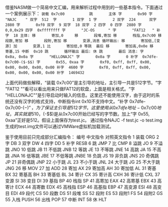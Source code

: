 借鉴NASM做一个简易中文汇编，用来解析过程中用到的一些基本指令。下面通过一个案例展示下：
`装载	0x7c00			
	跳		主体
	字		0x90
	字		"NAJC    "
	双字	512	
	字		1
	双字	1
	字		2
	双字	224		
	双字	2880
	字		0xf0
	双字	9
	双字	18
	双字	2
	四字	0
	四字	2880
	字		0,0,0x29
	四字	0xffffffff
	字		"JC-OS      "
	字		"FAT12   "
	补字	18
主体:
	移		寄加,0	
	移		段堆,寄加
	移		栈指,0x7c00
	移		段数,寄加
	移		段附,寄加
	移		变源,消息
循环输出:
	移		寄加低,[变源]
	加		变源,1
	比		寄加低,0
	等跳	最后
	移		寄加高,0x0e
	移		寄基,15
	中断	0x10
	跳		循环输出
最后:
	休
	跳		最后
消息:
	字		0x0a, 0x0a
	字		"HELLONAJC"
	字		0x0a
	字		0
	补字	0x7dfe-0x7c00-($-$$)
	字		0x55, 0xaa
	字		0xf0, 0xff, 0xff, 0x00, 0x00, 0x00, 0x00, 0x00
	补字	4600
	字		0xf0, 0xff, 0xff, 0x00, 0x00, 0x00, 0x00, 0x00
	补字	1469432`

上面代码做些解释，“装载 0x7c00”是主引导的地址，主引导一共是512字节。“字	"FAT12   "”看可以看出用来只做FAT12的软盘，上面是相关格式。“字	"HELLONAJC"”是引导启动时输入的信息。这里还不能使用汉字，由于这时的系统还没有汉字的格式支持，中断指令int 0x10不支持中文。“补字	0x7dfe-0x7c00-($-$$)”，为了保证主引导是512字节，这里使用从0x7dfe地址-0x7c00地址，其实就是510，($-$$)是从0x7c00开始已经写的字节数。加上“字		0x55, 0xaa”正好是512。假设上面保存为test.jc。
通过指令NAJC -f test.jc -o test.img 
生成的test.img文件可以通过VMWare虚拟机加载测试。
 
鉴于使用目前只完成部分汇编指令：
编号	中文指令	对照英文指令
1	装载	ORG
2	字	DB
3	双字	DW
4	四字	DD
5	补字	RESB
6	跳	JMP
7	比	CMP
8	溢跳	JO
9	不溢跳	JNO
10	低跳	JB
11	不低跳	JNB
12	等跳	JE
13	不等跳	JNE
14	高跳	JA
15	不高跳	JNA
16	低等跳	JBE
17	不低等跳	JNBE
18	负跳	JS
19	非负跳	JNS
20	奇偶跳	JP
21	非奇偶跳	JNP
22	小于跳	JL
23	不小于跳	JNL
24	大于跳	JG
25	不大于跳	JNG
26	移	MOV
27	加	ADD
28	寄加	AX
29	寄加高	AH
30	寄加低	AL
31	寄基	BX
32	寄基高	BH
33	寄基低	BL
34	寄计	CX
35	寄计高	CXH
36	寄计低	CXL
37	变源	SI
38	变目	DI
39	基指	BP
40	栈指	SP
41	高寄加	EAX
42	高寄基	EBX
43	高寄计	ECX
44	高寄数	EDX
45	高栈指	ESP
46	高基指	EBP
47	高变源	ESI
48	高变目	EDI
49	段代	CS
50	段数	DS
51	段堆	SS
52	段附	ES
53	段附1	FS
54	段附2	GS
55	入栈	PUSH
56	出栈	POP
57	中断	INT
58	休	HLT
